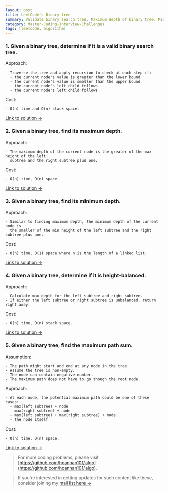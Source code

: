 ```yaml
---
layout: post
title: LeetCode's Binary tree
summary: Validate binary search tree, Maximum depth of binary tree, Minimum depth of binary tree, Balanced binary tree, Binary tree maximum path sum
category: Master-Coding-Interview-Challenges
tags: [leetcode, algorithm]
---
```


### 1. Given a binary tree, determine if it is a valid binary search tree.

Approach:
```
- Traverse the tree and apply recursion to check at each step if:
  - the current node's value is greater than the lower bound
  - the current node's value is smaller than the upper bound
  - the current node's left child follows
  - the current node's left child follows
```

Cost:
```
- O(n) time and O(n) stack space.
```

[Link to solution →](https://github.com/hoanhan101/algo/blob/master/leetcode/valid_bst_test.go)

### 2. Given a binary tree, find its maximum depth.

Approach:
```
- The maximum depth of the current node is the greater of the max height of the left
  subtree and the right subtree plus one.
```

Cost:
```
- O(n) time, O(n) space.
```

[Link to solution →](https://github.com/hoanhan101/algo/blob/master/leetcode/max_depth_binary_tree_test.go)

### 3. Given a binary tree, find its minimum depth.

Approach:
```
- Similar to finding maximum depth, the minimum depth of the current node is
  the smaller of the min height of the left subtree and the right subtree plus one.
```

Cost:
```
- O(n) time, O(1) space where n is the length of a linked list.
```

[Link to solution →](https://github.com/hoanhan101/algo/blob/master/leetcode/min_depth_binary_tree_test.go)

### 4. Given a binary tree, determine if it is height-balanced.

Approach:
```
- Calculate max depth for the left subtree and right subtree.
- If either the left subtree or right subtree is unbalanced, return right away.
```

Cost:
```
- O(n) time, O(n) stack space.
```

[Link to solution →](https://github.com/hoanhan101/algo/blob/master/leetcode/balanced_binary_tree_test.go)


### 5. Given a binary tree, find the maximum path sum.

Assumption:
```
- The path might start and end at any node in the tree.
- Assume the tree is non-empty.
- The node can contain negative number.
- The maximum path does not have to go though the root node.
```

Approach:
```
- At each node, the potential maximum path could be one of these cases:
  - max(left subtree) + node
  - max(right subtree) + node
  - max(left subtree) + max(right subtree) + node
  - the node itself
```

Cost:
```
- O(n) time, O(n) space.
```

[Link to solution →](https://github.com/hoanhan101/algo/blob/master/leetcode/binary_tree_max_path_sum_test.go)


> For more coding problems, please visit
  [https://github.com/hoanhan101/algo](https://github.com/hoanhan101/algo).

> If you're interested in getting updates for such content like these, consider
  joining my [mail list here →](https://tinyletter.com/hoanhan)
